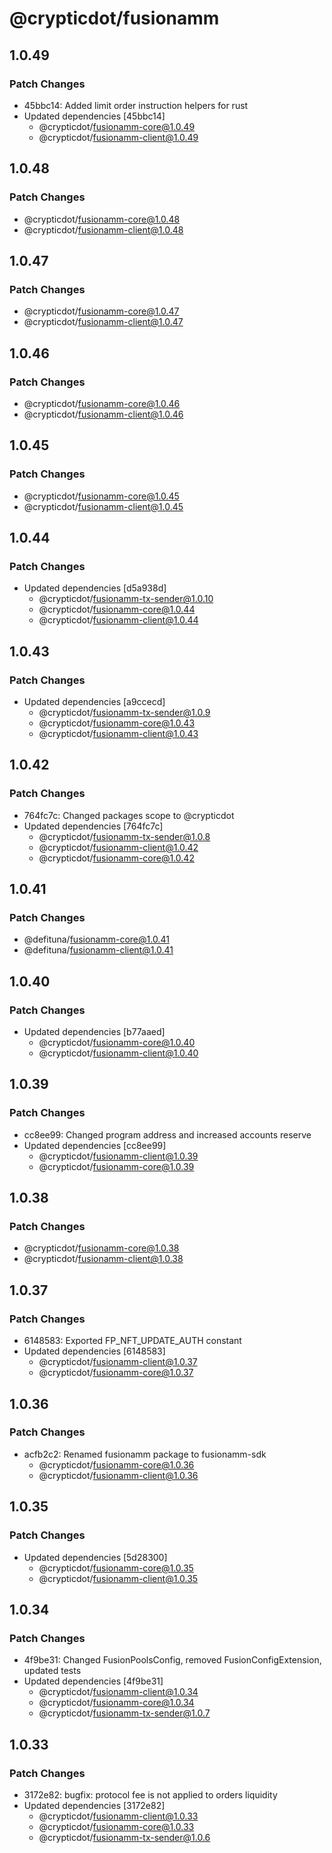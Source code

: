 # @crypticdot/fusionamm

## 1.0.49

### Patch Changes

- 45bbc14: Added limit order instruction helpers for rust
- Updated dependencies [45bbc14]
  - @crypticdot/fusionamm-core@1.0.49
  - @crypticdot/fusionamm-client@1.0.49

## 1.0.48

### Patch Changes

- @crypticdot/fusionamm-core@1.0.48
- @crypticdot/fusionamm-client@1.0.48

## 1.0.47

### Patch Changes

- @crypticdot/fusionamm-core@1.0.47
- @crypticdot/fusionamm-client@1.0.47

## 1.0.46

### Patch Changes

- @crypticdot/fusionamm-core@1.0.46
- @crypticdot/fusionamm-client@1.0.46

## 1.0.45

### Patch Changes

- @crypticdot/fusionamm-core@1.0.45
- @crypticdot/fusionamm-client@1.0.45

## 1.0.44

### Patch Changes

- Updated dependencies [d5a938d]
  - @crypticdot/fusionamm-tx-sender@1.0.10
  - @crypticdot/fusionamm-core@1.0.44
  - @crypticdot/fusionamm-client@1.0.44

## 1.0.43

### Patch Changes

- Updated dependencies [a9ccecd]
  - @crypticdot/fusionamm-tx-sender@1.0.9
  - @crypticdot/fusionamm-core@1.0.43
  - @crypticdot/fusionamm-client@1.0.43

## 1.0.42

### Patch Changes

- 764fc7c: Changed packages scope to @crypticdot
- Updated dependencies [764fc7c]
  - @crypticdot/fusionamm-tx-sender@1.0.8
  - @crypticdot/fusionamm-client@1.0.42
  - @crypticdot/fusionamm-core@1.0.42

## 1.0.41

### Patch Changes

- @defituna/fusionamm-core@1.0.41
- @defituna/fusionamm-client@1.0.41

## 1.0.40

### Patch Changes

- Updated dependencies [b77aaed]
  - @crypticdot/fusionamm-core@1.0.40
  - @crypticdot/fusionamm-client@1.0.40

## 1.0.39

### Patch Changes

- cc8ee99: Changed program address and increased accounts reserve
- Updated dependencies [cc8ee99]
  - @crypticdot/fusionamm-client@1.0.39
  - @crypticdot/fusionamm-core@1.0.39

## 1.0.38

### Patch Changes

- @crypticdot/fusionamm-core@1.0.38
- @crypticdot/fusionamm-client@1.0.38

## 1.0.37

### Patch Changes

- 6148583: Exported FP_NFT_UPDATE_AUTH constant
- Updated dependencies [6148583]
  - @crypticdot/fusionamm-client@1.0.37
  - @crypticdot/fusionamm-core@1.0.37

## 1.0.36

### Patch Changes

- acfb2c2: Renamed fusionamm package to fusionamm-sdk
  - @crypticdot/fusionamm-core@1.0.36
  - @crypticdot/fusionamm-client@1.0.36

## 1.0.35

### Patch Changes

- Updated dependencies [5d28300]
  - @crypticdot/fusionamm-core@1.0.35
  - @crypticdot/fusionamm-client@1.0.35

## 1.0.34

### Patch Changes

- 4f9be31: Changed FusionPoolsConfig, removed FusionConfigExtension, updated tests
- Updated dependencies [4f9be31]
  - @crypticdot/fusionamm-client@1.0.34
  - @crypticdot/fusionamm-core@1.0.34
  - @crypticdot/fusionamm-tx-sender@1.0.7

## 1.0.33

### Patch Changes

- 3172e82: bugfix: protocol fee is not applied to orders liquidity
- Updated dependencies [3172e82]
  - @crypticdot/fusionamm-client@1.0.33
  - @crypticdot/fusionamm-core@1.0.33
  - @crypticdot/fusionamm-tx-sender@1.0.6
